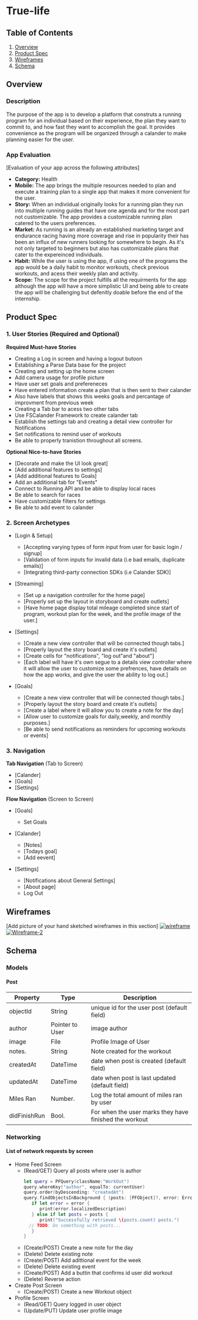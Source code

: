 # True-life

## Table of Contents
1. [Overview](#Overview)
1. [Product Spec](#Product-Spec)
1. [Wireframes](#Wireframes)
2. [Schema](#Schema)

## Overview
### Description
The purpose of the app is to develop a platform that construts a running program for an individual based on their experience, the plan they want to commit to, and how fast they want to accomplish the goal. It provides convenience as the program will be organized through a calander to make planning easier for the user.
### App Evaluation
[Evaluation of your app across the following attributes]
- **Category:**
Health 
- **Mobile:**
The app brings the multiple resources needed to plan and execute a training plan to a single app that makes it more convenient for the user.
- **Story:**
When an indiviidual originally looks for a running plan they run into multiple running guides that have one agenda and for the most part not customizable. The app provides a customizable running plan catered to the users preferences.
- **Market:**
As running is an already an established marketing target and endurance racing having more coverage and rise in popularity their has been an influx of new runners looking for somewhere to begin. As it's not only targeted to beginners but also has customizable plans that cater to the expereinced individuals.
- **Habit:**
While the user is using the app, if using one of the programs the app would be a daily habit to monitor workouts, check previous workouts, and acess their weekly plan and activity. 
- **Scope:**
The scope for the project fulfills all the requirments for the app although the app will have a more simplistic UI and being able to create the app will be challenging but defenitly doable before the end of the internship.
## Product Spec

### 1. User Stories (Required and Optional)

**Required Must-have Stories**

* Creating a Log in screen and having a logout butoon
* Establishing a Parse Data base for the project
* Creating and setting up the home screen
* Add camera usage for profile picture
* Have user set goals and prefereneces
* Have entered information create a plan that is then sent to their calander
* Also have labels that shows this weeks goals and percantage of improvment from previous week
* Creating a Tab bar to acess two other tabs
* Use FSCalander Framework to create calander tab
* Establish the settings tab and creating a detail view controller for Notifications
* Set notifications to remind user of workouts
* Be able to properly tranistion throughout all screens.


**Optional Nice-to-have Stories**

* [Decorate and make the UI look great]
* [Add additional features to settings]
* [Add additional features to Goals]
*  Add an additional tab for "Events"
* Connect to Running API and be able to display local races
* Be able to search for races
* Have customizable filters for settings
* Be able to add event to calander

### 2. Screen Archetypes

* [Login & Setup]
   * [Accepting varying types of form input from user for basic login / signup]
   * [Validation of form inputs for invalid data (i.e bad emails, duplicate emails)]
   * [Integrating third-party connection SDKs (i.e Calander SDK)]
 
* [Streaming]
   * [Set up a navigation controller for the home page]
   * [Properly set up the layout in storyboard and create outlets]
   * [Have home page display total mileage completed since start of program, workout plan for the week, and the profile image of the user.]

* [Settings]
   * [Create a new view controller that will be connected though tabs.]
   * [Properly layout the story board and create it's outlets]
   * [Create cells for "notifications", "log out"and "about"]
   * [Each label will have it's own segue to a details view controller where it will allow the user to customize some prefrences, have details on how the app works, and give the user the ability to log out.]
 * [Goals]
   * [Create a new view controller that will be connected though tabs.]
   * [Properly layout the story board and create it's outlets]
   * [Create a label where it will allow you to create a note for the day]
   * [Allow user to customize goals for daily,weekly, and monthly purposes.]
   * [Be able to send notifications as reminders for upcoming workouts or events]
 

### 3. Navigation

**Tab Navigation** (Tab to Screen)

* [Calander]
* [Goals]
* [Settings]

**Flow Navigation** (Screen to Screen)

* [Goals]
    * Set Goals
   
* [Calander]
   * [Notes]
   * [Todays goal]
   * [Add eevent]
* [Settings]
   * [Notifications about General Settings]
   * [About page]
   * Log Out
   
   
## Wireframes
[Add picture of your hand sketched wireframes in this section]
<a href="https://ibb.co/rvmppg3"><img src="https://i.ibb.co/x3DggyY/wireframe.jpg" alt="wireframe" border="0"></a>
<a href="https://ibb.co/cgz6P1m"><img src="https://i.ibb.co/kHY4pxd/Wireframe-2.jpg" alt="Wireframe-2" border="0"></a>

## Schema 
### Models
#### Post

   | Property      | Type     | Description |
   | ------------- | -------- | ------------|
   | objectId      | String   | unique id for the user post (default field) |
   | author        | Pointer to User| image author |
   | image         | File     | Profile Image of User |
   | notes.        | String   | Note created for the workout |
   | createdAt     | DateTime | date when post is created (default field) |
   | updatedAt     | DateTime | date when post is last updated (default field) |
   | Miles Ran     | Number.  | Log the total amount of miles ran by user |
   | didFinishRun  | Bool.    | For when the user marks they have finished the workout|
### Networking
#### List of network requests by screen
   - Home Feed Screen
      - (Read/GET) Query all posts where user is author
         ```swift
         let query = PFQuery(className:"WorkOut")
         query.whereKey("author", equalTo: currentUser)
         query.order(byDescending: "createdAt")
         query.findObjectsInBackground { (posts: [PFObject]?, error: Error?) in
            if let error = error { 
               print(error.localizedDescription)
            } else if let posts = posts {
               print("Successfully retrieved \(posts.count) posts.")
           // TODO: Do something with posts...
            }
         }
         ```
      - (Create/POST) Create a new note for the day
      - (Delete) Delete existing note
      - (Create/POST) Add adittional event for the week
      - (Delete) Delete existing event
      - (Create/POST) Add a buttin that confirms id user did workout
      - (Delete) Reverse action 
   - Create Post Screen
      - (Create/POST) Create a new Workout object
   - Profile Screen
      - (Read/GET) Query logged in user object
      - (Update/PUT) Update user profile image



